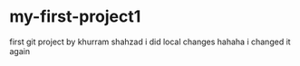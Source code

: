 # my-first-project1
first git project by khurram shahzad
i did local changes
hahaha i changed it again

